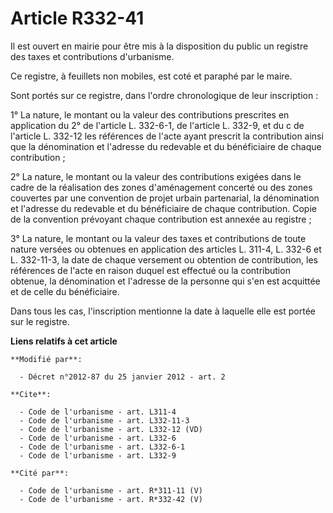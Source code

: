# Article R332-41

Il est ouvert en mairie pour être mis à la disposition du public un registre des taxes et contributions d'urbanisme. 

Ce registre, à feuillets non mobiles, est coté et paraphé par le maire. 

Sont portés sur ce registre, dans l'ordre chronologique de leur inscription : 

1° La nature, le montant ou la valeur des contributions prescrites en application du 2° de l'article L. 332-6-1, de l'article
L. 332-9, et du c de l'article L. 332-12 les références de l'acte ayant prescrit la contribution ainsi que la dénomination et
l'adresse du redevable et du bénéficiaire de chaque contribution ; 

2° La nature, le montant ou la valeur des contributions exigées dans le cadre de la réalisation des zones d'aménagement
concerté ou des zones couvertes par une convention de projet urbain partenarial, la dénomination et l'adresse du redevable et
du bénéficiaire de chaque contribution. Copie de la convention prévoyant chaque contribution est annexée au registre ; 

3° La nature, le montant ou la valeur des taxes et contributions de toute nature versées ou obtenues en application des
articles L. 311-4, L. 332-6 et L. 332-11-3, la date de chaque versement ou obtention de contribution, les références de
l'acte en raison duquel est effectué ou la contribution obtenue, la dénomination et l'adresse de la personne qui s'en est
acquittée et de celle du bénéficiaire. 

Dans tous les cas, l'inscription mentionne la date à laquelle elle est portée sur le registre.

**Liens relatifs à cet article**

	**Modifié par**:

	  - Décret n°2012-87 du 25 janvier 2012 - art. 2

	**Cite**:

	  - Code de l'urbanisme - art. L311-4
	  - Code de l'urbanisme - art. L332-11-3
	  - Code de l'urbanisme - art. L332-12 (VD)
	  - Code de l'urbanisme - art. L332-6
	  - Code de l'urbanisme - art. L332-6-1
	  - Code de l'urbanisme - art. L332-9

	**Cité par**:

	  - Code de l'urbanisme - art. R*311-11 (V)
	  - Code de l'urbanisme - art. R*332-42 (V)
